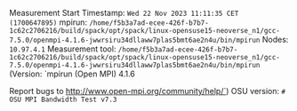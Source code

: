 Measurement Start Timestamp: `Wed 22 Nov 2023 11:11:35 CET (1700647895)`
mpirun: `/home/f5b3a7ad-ecee-426f-b7b7-1c62c2706216/build/spack/opt/spack/linux-opensuse15-neoverse_n1/gcc-7.5.0/openmpi-4.1.6-jwwrsiru34dllaww7plas5bmt6ae2n4u/bin/mpirun`
Nodes: `10.97.4.1`
Measurement tool: `/home/f5b3a7ad-ecee-426f-b7b7-1c62c2706216/build/spack/opt/spack/linux-opensuse15-neoverse_n1/gcc-7.5.0/openmpi-4.1.6-jwwrsiru34dllaww7plas5bmt6ae2n4u/bin/mpirun` (Version: `mpirun (Open MPI) 4.1.6

Report bugs to http://www.open-mpi.org/community/help/`)
OSU version: `# OSU MPI Bandwidth Test v7.3`
